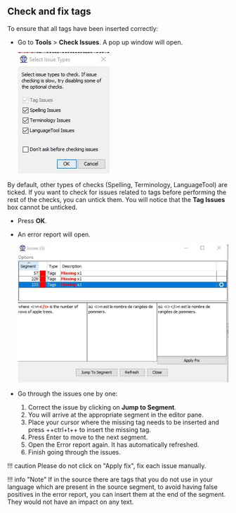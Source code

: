 ## Check and fix tags

To ensure that all tags have been inserted correctly:

  * Go to **Tools** > **Check Issues**. A pop up window will open.

    ![](../_assets/img/33_check_issues.jpg)

By default, other types of checks (Spelling, Terminology, LanguageTool) are ticked. If you want to check for issues related to tags before performing the rest of the checks, you can untick them. You will notice that the **Tag Issues** box cannot be unticked.

  * Press **OK**.
  * An error report will open.

    ![](../_assets/img/34_error_report.jpg)

  * Go through the issues one by one:

    1. Correct the issue by clicking on **Jump to Segment**. 
    2. You will arrive at the appropriate segment in the editor pane. 
    3. Place your cursor where the missing tag needs to be inserted and press ++ctrl+t++ to insert the missing tag.
    4. Press Enter to move to the next segment.
    5. Open the Error report again. It has automatically refreshed.
    6. Finish going through the issues.

!!! caution
    Please do not click on "Apply fix", fix each issue manually.

!!! info "Note"
    If in the source there are tags that you do not use in your language which are present in the source segment, to avoid having false positives in the error report, you can insert them at the end of the segment. They would not have an impact on any text.

